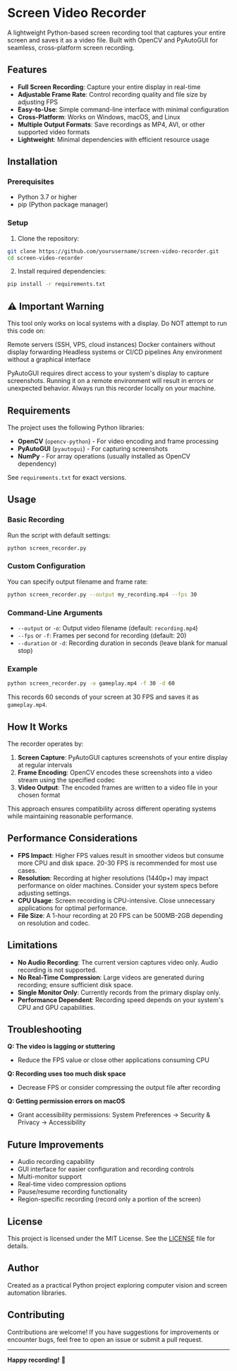 # Screen Video Recorder

A lightweight Python-based screen recording tool that captures your entire screen and saves it as a video file. Built with OpenCV and PyAutoGUI for seamless, cross-platform screen recording.

## Features

- **Full Screen Recording**: Capture your entire display in real-time
- **Adjustable Frame Rate**: Control recording quality and file size by adjusting FPS
- **Easy-to-Use**: Simple command-line interface with minimal configuration
- **Cross-Platform**: Works on Windows, macOS, and Linux
- **Multiple Output Formats**: Save recordings as MP4, AVI, or other supported video formats
- **Lightweight**: Minimal dependencies with efficient resource usage

## Installation

### Prerequisites

- Python 3.7 or higher
- pip (Python package manager)

### Setup

1. Clone the repository:
```bash
git clone https://github.com/yourusername/screen-video-recorder.git
cd screen-video-recorder
```

2. Install required dependencies:
```bash
pip install -r requirements.txt
```
## ⚠️ Important Warning
This tool only works on local systems with a display. Do NOT attempt to run this code on:

Remote servers (SSH, VPS, cloud instances)
Docker containers without display forwarding
Headless systems or CI/CD pipelines
Any environment without a graphical interface

PyAutoGUI requires direct access to your system's display to capture screenshots. Running it on a remote environment will result in errors or unexpected behavior. Always run this recorder locally on your machine.
## Requirements

The project uses the following Python libraries:

- **OpenCV** (`opencv-python`) - For video encoding and frame processing
- **PyAutoGUI** (`pyautogui`) - For capturing screenshots
- **NumPy** - For array operations (usually installed as OpenCV dependency)

See `requirements.txt` for exact versions.

## Usage

### Basic Recording

Run the script with default settings:
```bash
python screen_recorder.py
```

### Custom Configuration

You can specify output filename and frame rate:
```bash
python screen_recorder.py --output my_recording.mp4 --fps 30
```

### Command-Line Arguments

- `--output` or `-o`: Output video filename (default: `recording.mp4`)
- `--fps` or `-f`: Frames per second for recording (default: 20)
- `--duration` or `-d`: Recording duration in seconds (leave blank for manual stop)

### Example

```bash
python screen_recorder.py -o gameplay.mp4 -f 30 -d 60
```

This records 60 seconds of your screen at 30 FPS and saves it as `gameplay.mp4`.

## How It Works

The recorder operates by:

1. **Screen Capture**: PyAutoGUI captures screenshots of your entire display at regular intervals
2. **Frame Encoding**: OpenCV encodes these screenshots into a video stream using the specified codec
3. **Video Output**: The encoded frames are written to a video file in your chosen format

This approach ensures compatibility across different operating systems while maintaining reasonable performance.

## Performance Considerations

- **FPS Impact**: Higher FPS values result in smoother videos but consume more CPU and disk space. 20-30 FPS is recommended for most use cases.
- **Resolution**: Recording at higher resolutions (1440p+) may impact performance on older machines. Consider your system specs before adjusting settings.
- **CPU Usage**: Screen recording is CPU-intensive. Close unnecessary applications for optimal performance.
- **File Size**: A 1-hour recording at 20 FPS can be 500MB-2GB depending on resolution and codec.

## Limitations

- **No Audio Recording**: The current version captures video only. Audio recording is not supported.
- **No Real-Time Compression**: Large videos are generated during recording; ensure sufficient disk space.
- **Single Monitor Only**: Currently records from the primary display only.
- **Performance Dependent**: Recording speed depends on your system's CPU and GPU capabilities.

## Troubleshooting

**Q: The video is lagging or stuttering**
- Reduce the FPS value or close other applications consuming CPU

**Q: Recording uses too much disk space**
- Decrease FPS or consider compressing the output file after recording

**Q: Getting permission errors on macOS**
- Grant accessibility permissions: System Preferences → Security & Privacy → Accessibility

## Future Improvements

- Audio recording capability
- GUI interface for easier configuration and recording controls
- Multi-monitor support
- Real-time video compression options
- Pause/resume recording functionality
- Region-specific recording (record only a portion of the screen)

## License

This project is licensed under the MIT License. See the [LICENSE](LICENSE) file for details.

## Author

Created as a practical Python project exploring computer vision and screen automation libraries.

## Contributing

Contributions are welcome! If you have suggestions for improvements or encounter bugs, feel free to open an issue or submit a pull request.

---

**Happy recording!** 🎥
